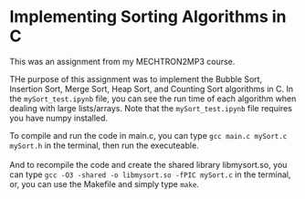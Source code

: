 # Implementing Sorting Algorithms in C

This was an assignment from my MECHTRON2MP3 course.

THe purpose of this assignment was to implement the Bubble Sort, Insertion Sort, Merge Sort, Heap Sort, and Counting Sort algorithms in C. In the ```mySort_test.ipynb``` file, you can see the run time of each algorithm when dealing with large lists/arrays. Note that the ```mySort_test.ipynb``` file requires you have numpy installed.
 
To compile and run the code in main.c, you can type ```gcc main.c mySort.c mySort.h``` in the terminal, then run the executeable.\
\
And to recompile the code and create the shared library libmysort.so, you can type ```gcc -O3 -shared -o libmysort.so -fPIC mySort.c``` in the terminal, 
or, you can use the Makefile and simply type ```make```.
